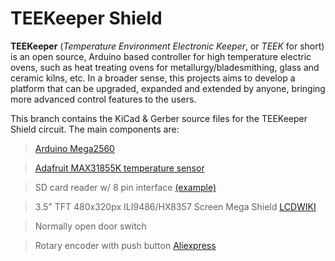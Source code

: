 # TEEKeeper Shield

**TEEKeeper** (_Temperature Environment Electronic Keeper_, or _TEEK_ for short) is an open source, Arduino based controller for high temperature electric ovens, such as heat treating ovens for metallurgy/bladesmithing, glass and ceramic kilns, etc.
In a broader sense, this projects aims to develop a platform that can be upgraded, expanded and extended by anyone, bringing more advanced control features to the users.

This branch contains the KiCad & Gerber source files for the TEEKeeper Shield circuit. The main components are:
> [Arduino Mega2560](https://docs.arduino.cc/hardware/mega-2560/)

> [Adafruit MAX31855K temperature sensor](https://www.adafruit.com/product/269)

> SD card reader w/ 8 pin interface [(example)](https://europe1.discourse-cdn.com/arduino/original/4X/2/f/4/2f487c179e937e868c1862e275f90aaaed0d1cb2.jpeg)

> 3.5" TFT 480x320px ILI9486/HX8357 Screen Mega Shield [LCDWIKI](http://www.lcdwiki.com/3.5inch_Arduino_Display-Mega2560)

> Normally open door switch

> Rotary encoder with push button [Aliexpress](https://it.aliexpress.com/i/32920789846.html)
